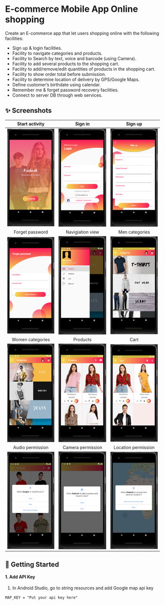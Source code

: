 # E-commerce Mobile App Online shopping
 Create an E-commerce app that let users shopping online with the following facilities:
* Sign up & login facilities.
* Facility to navigate categories and products.
* Facility to Search by text, voice and barcode (using Camera).
* Facility to add several products to the shopping cart. 
* Facility to add/remove/edit quantities of products in the shopping cart.
* Facility to show order total before submission.
* Facility to determine location of delivery by GPS/Google Maps.
* Define customer’s birthdate using calendar.
* Remember me & forget password recovery facilities.
* Connect to server DB through web services.
## ✨ Screenshots
| Start activity | Sign in |  Sign up |
|:-:|:-:|:-:|
| ![1](screenshots/start_activity.PNG?raw=true) | ![2](screenshots/sign_in.PNG?raw=true) | ![3](screenshots/sign_up.PNG?raw=true) |
| Forget password | Navigiation view | Men categories |  
| ![4](screenshots/forget.PNG?raw=true) | ![5](screenshots/nav_view.PNG?raw=true) | ![6](screenshots/men.PNG?raw=true)
| Women categories | Products | Cart |
| ![7](screenshots/women.PNG?raw=true) | ![8](screenshots/products.PNG?raw=true) | ![9](screenshots/cart.PNG?raw=true) |
| Audio permission | Camera permission | Location permission |
| ![10](screenshots/audio_permission.PNG?raw=true) | ![11](screenshots/camera_permission.PNG?raw=true) | ![12](screenshots/location_permission.PNG?raw=true) |

## 🚀 Getting Started

#### 1. Add API Key
1.  In Android Studio, go to string resources and add Google map api key
```
MAP_KEY = "Put your api key here"
```
